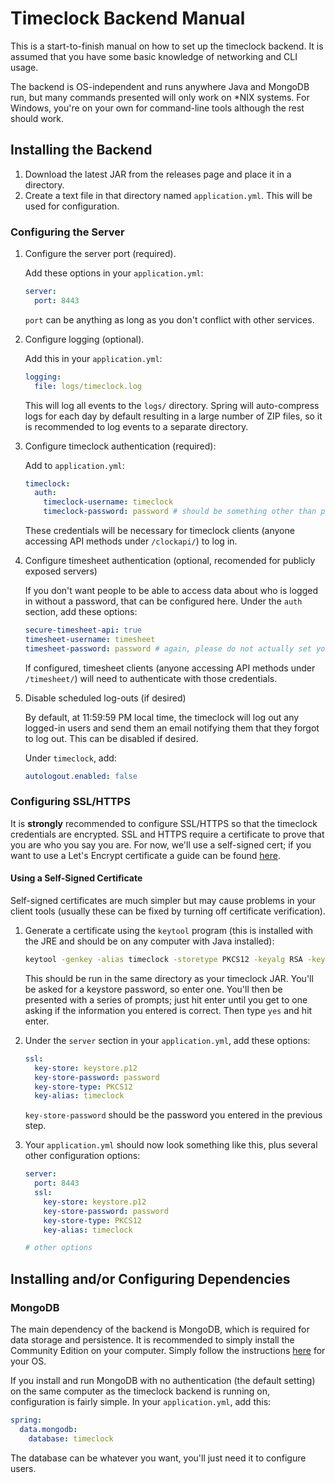 # Timeclock Backend Manual

This is a start-to-finish manual on how to set up the timeclock backend. It is assumed that you have some basic knowledge of networking and CLI usage.

The backend is OS-independent and runs anywhere Java and MongoDB run, but many commands presented will only work on *NIX systems. For Windows, you're on your own for command-line tools although the rest should work.

## Installing the Backend

1. Download the latest JAR from the releases page and place it in a directory.
2. Create a text file in that directory named `application.yml`. This will be used for configuration.

### Configuring the Server

1. Configure the server port (required).

    Add these options in your `application.yml`:

    ```yaml
    server:
      port: 8443
    ```
    `port` can be anything as long as you don't conflict with other services.

2. Configure logging (optional).

    Add this in your `application.yml`:

    ```yaml
    logging:
      file: logs/timeclock.log
    ```

    This will log all events to the `logs/` directory. Spring will auto-compress logs for each day by default resulting in a large number of ZIP files, so it is recommended to log events to a separate directory.

3. Configure timeclock authentication (required):

    Add to `application.yml`:

    ```yaml
    timeclock:
      auth:
        timeclock-username: timeclock
        timeclock-password: password # should be something other than password
    ```

    These credentials will be necessary for timeclock clients (anyone accessing API methods under ``/clockapi/``) to log in.

4. Configure timesheet authentication (optional, recomended for publicly exposed servers)

    If you don't want people to be able to access data about who is logged in without a password, that can be configured here. Under the `auth` section, add these options:

    ```yaml
    secure-timesheet-api: true
    timesheet-username: timesheet
    timesheet-password: password # again, please do not actually set your password to "password"
    ```

    If configured, timesheet clients (anyone accessing API methods under `/timesheet/`) will need to authenticate with those credentials.

5. Disable scheduled log-outs (if desired)

    By default, at 11:59:59 PM local time, the timeclock will log out any logged-in users and send them an email notifying them that they forgot to log out. This can be disabled if desired.

    Under `timeclock`, add:

    ```yaml
    autologout.enabled: false
    ```

### Configuring SSL/HTTPS

It is **strongly** recommended to configure SSL/HTTPS so that the timeclock credentials are encrypted. SSL and HTTPS require a certificate to prove that you are who you say you are. For now, we'll use a self-signed cert; if you want to use a Let's Encrypt certificate a guide can be found [here](https://dzone.com/articles/spring-boot-secured-by-lets-encrypt).

#### Using a Self-Signed Certificate

Self-signed certificates are much simpler but may cause problems in your client tools (usually these can be fixed by turning off certificate verification). 

1. Generate a certificate using the `keytool` program (this is installed with the JRE and should be on any computer with Java installed):

   ```bash
   keytool -genkey -alias timeclock -storetype PKCS12 -keyalg RSA -keysize 2048 -keystore keystore.p12 -validity 3650
   ```

   This should be run in the same directory as your timeclock JAR. You'll be asked for a keystore password, so enter one. You'll then be presented with a series of prompts; just hit enter until you get to one asking if the information you entered is correct. Then type `yes` and hit enter.

1. Under the `server` section in your `application.yml`, add these options:

   ```yaml
   ssl:
     key-store: keystore.p12
     key-store-password: password
     key-store-type: PKCS12
     key-alias: timeclock
   ```

   `key-store-password` should be the password you entered in the previous step.

1. Your `application.yml` should now look something like this, plus several other configuration options:

   ```yaml
   server:
     port: 8443
     ssl:
       key-store: keystore.p12
       key-store-password: password
       key-store-type: PKCS12
       key-alias: timeclock
   
   # other options
   ```

## Installing and/or Configuring Dependencies

### MongoDB

The main dependency of the backend is MongoDB, which is required for data storage and persistence. It is recommended to simply install the Community Edition on your computer. Simply follow the instructions [here](https://docs.mongodb.com/manual/administration/install-community/) for your OS.

If you install and run MongoDB with no authentication (the default setting) on the same computer as the timeclock backend is running on, configuration is fairly simple. In your `application.yml`, add this:

```yaml
spring:
  data.mongodb:
    database: timeclock
```

The database can be whatever you want, you'll just need it to configure users.